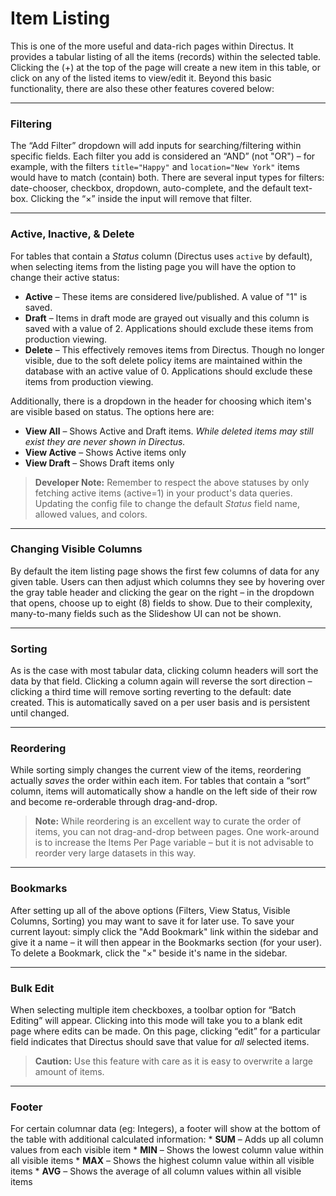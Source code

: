 # Item Listing
This is one of the more useful and data-rich pages within Directus. It provides a tabular listing of all the items (records) within the selected table. Clicking the (+) at the top of the page will create a new item in this table, or click on any of the listed items to view/edit it. Beyond this basic functionality, there are also these other features covered below:

----------

### Filtering
The “Add Filter” dropdown will add inputs for searching/filtering within specific fields. Each filter you add is considered an “AND” (not "OR") – for example, with the filters `title="Happy"` and `location="New York"` items would have to match (contain) both. There are several input types for filters: date-chooser, checkbox, dropdown, auto-complete, and the default text-box. Clicking the “×” inside the input will remove that filter.

----------

### Active, Inactive, & Delete
For tables that contain a _Status_ column (Directus uses `active` by default), when selecting items from the listing page you will have the option to change their active status:
* **Active** – These items are considered live/published. A value of "1" is saved.
* **Draft** – Items in draft mode are grayed out visually and this column is saved with a value of 2. Applications should exclude these items from production viewing.
* **Delete** – This effectively removes items from Directus. Though no longer visible, due to the soft delete policy items are maintained within the database with an active value of 0. Applications should exclude these items from production viewing.

Additionally, there is a dropdown in the header for choosing which item's are visible based on status. The options here are:

* **View All** – Shows Active and Draft items. _While deleted items may still exist they are never shown in Directus._
* **View Active** – Shows Active items only
* **View Draft** – Shows Draft items only

> **Developer Note:** Remember to respect the above statuses by only fetching active items (active=1) in your product's data queries. Updating the config file to change the default _Status_ field name, allowed values, and colors.

----------

### Changing Visible Columns
By default the item listing page shows the first few columns of data for any given table. Users can then adjust which columns they see by hovering over the gray table header and clicking the gear on the right – in the dropdown that opens, choose up to eight (8) fields to show. Due to their complexity, many-to-many fields such as the Slideshow UI can not be shown.

----------

### Sorting
As is the case with most tabular data, clicking column headers will sort the data by that field. Clicking a column again will reverse the sort direction – clicking a third time will remove sorting reverting to the default: date created. This is automatically saved on a per user basis and is persistent until changed.

----------

### Reordering
While sorting simply changes the current view of the items, reordering actually _saves_ the order within each item. For tables that contain a “sort” column, items will automatically show a handle on the left side of their row and become re-orderable through drag-and-drop.

> **Note:** While reordering is an excellent way to curate the order of items, you can not drag-and-drop between pages. One work-around is to increase the Items Per Page variable – but it is not advisable to reorder very large datasets in this way.

----------

### Bookmarks
After setting up all of the above options (Filters, View Status, Visible Columns, Sorting) you may want to save it for later use. To save your current layout: simply click the "Add Bookmark" link within the sidebar and give it a name – it will then appear in the Bookmarks section (for your user). To delete a Bookmark, click the "×" beside it's name in the sidebar.

----------

### Bulk Edit
When selecting multiple item checkboxes, a toolbar option for “Batch Editing” will appear. Clicking into this mode will take you to a blank edit page where edits can be made. On this page, clicking “edit” for a particular field indicates that Directus should save that value for _all_ selected items.

> **Caution:** Use this feature with care as it is easy to overwrite a large amount of items.

----------

### Footer
For certain columnar data (eg: Integers), a footer will show at the bottom of the table with additional calculated information:
    * **SUM** – Adds up all column values from each visible item
    * **MIN** – Shows the lowest column value within all visible items
    * **MAX** – Shows the highest column value within all visible items
    * **AVG** – Shows the average of all column values within all visible items
